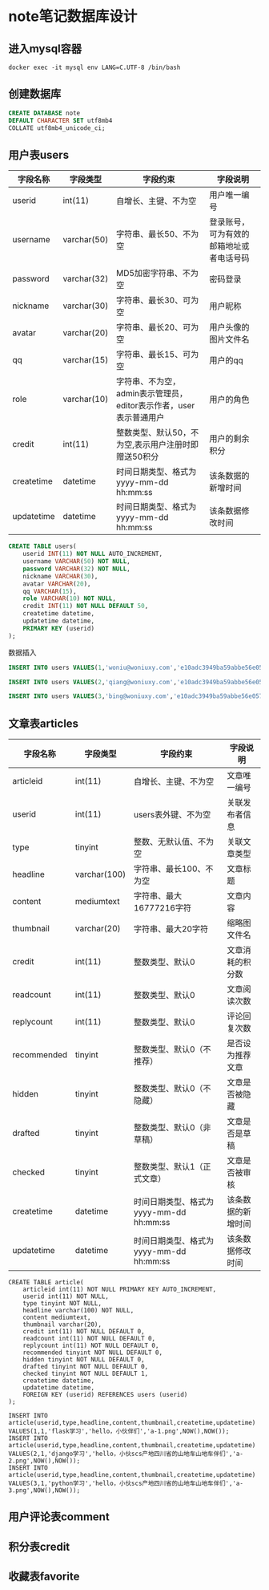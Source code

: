 # note笔记数据库设计

## 进入mysql容器

```shell
docker exec -it mysql env LANG=C.UTF-8 /bin/bash
```

## 创建数据库

```sql
CREATE DATABASE note
DEFAULT CHARACTER SET utf8mb4
COLLATE utf8mb4_unicode_ci;
```

## 用户表users

| 字段名称   | 字段类型    | 字段约束                                                     | 字段说明                                 |
| ---------- | ----------- | ------------------------------------------------------------ | ---------------------------------------- |
| userid     | int(11)     | 自增长、主键、不为空                                         | 用户唯一编号                             |
| username   | varchar(50) | 字符串、最长50、不为空                                       | 登录账号，可为有效的邮箱地址或者电话号码 |
| password   | varchar(32) | MD5加密字符串、不为空                                        | 密码登录                                 |
| nickname   | varchar(30) | 字符串、最长30、可为空                                       | 用户昵称                                 |
| avatar     | varchar(20) | 字符串、最长20、可为空                                       | 用户头像的图片文件名                     |
| qq         | varchar(15) | 字符串、最长15、可为空                                       | 用户的qq                                 |
| role       | varchar(10) | 字符串、不为空，admin表示管理员，editor表示作者，user表示普通用户 | 用户的角色                               |
| credit     | int(11)     | 整数类型、默认50，不为空,表示用户注册时即赠送50积分          | 用户的剩余积分                           |
| createtime | datetime    | 时间日期类型、格式为yyyy-mm-dd hh:mm:ss                      | 该条数据的新增时间                       |
| updatetime | datetime    | 时间日期类型、格式为yyyy-mm-dd hh:mm:ss                      | 该条数据修改时间                         |

```sql
CREATE TABLE users(
    userid INT(11) NOT NULL AUTO_INCREMENT,
    username VARCHAR(50) NOT NULL,
    password VARCHAR(32) NOT NULL,
    nickname VARCHAR(30),
    avatar VARCHAR(20),
    qq VARCHAR(15),
    role VARCHAR(10) NOT NULL,
    credit INT(11) NOT NULL DEFAULT 50,
    createtime datetime,
    updatetime datetime,
    PRIMARY KEY (userid)
);
```

数据插入

```sql
INSERT INTO users VALUES(1,'woniu@woniuxy.com','e10adc3949ba59abbe56e057f20f883e','蜗牛','1.png','12345678','admin',0,'2022-06-28 15:08:54','2022-06-28 18:01:54');

INSERT INTO users VALUES(2,'qiang@woniuxy.com','e10adc3949ba59abbe56e057f20f883e','强哥','2.png','33445566','editor',50,'2022-06-28 15:08:54',NOW());

INSERT INTO users VALUES(3,'bing@woniuxy.com','e10adc3949ba59abbe56e057f20f883e','大兵','3.png','55667788','user',100,NOW(),NOW());
```

## 文章表articles

| 字段名称    | 字段类型     | 字段约束                                | 字段说明           |
| ----------- | ------------ | --------------------------------------- | ------------------ |
| articleid   | int(11)      | 自增长、主键、不为空                    | 文章唯一编号       |
| userid      | int(11)      | users表外键、不为空                     | 关联发布者信息     |
| type        | tinyint      | 整数、无默认值、不为空                  | 关联文章类型       |
| headline    | varchar(100) | 字符串、最长100、不为空                 | 文章标题           |
| content     | mediumtext   | 字符串、最大16777216字符                | 文章内容           |
| thumbnail   | varchar(20)  | 字符串、最大20字符                      | 缩略图文件名       |
| credit      | int(11)      | 整数类型、默认0                         | 文章消耗的积分数   |
| readcount   | int(11)      | 整数类型、默认0                         | 文章阅读次数       |
| replycount  | int(11)      | 整数类型、默认0                         | 评论回复次数       |
| recommended | tinyint      | 整数类型、默认0（不推荐）               | 是否设为推荐文章   |
| hidden      | tinyint      | 整数类型、默认0（不隐藏）               | 文章是否被隐藏     |
| drafted     | tinyint      | 整数类型、默认0（非草稿）               | 文章是否是草稿     |
| checked     | tinyint      | 整数类型、默认1（正式文章）             | 文章是否被审核     |
| createtime  | datetime     | 时间日期类型、格式为yyyy-mm-dd hh:mm:ss | 该条数据的新增时间 |
| updatetime  | datetime     | 时间日期类型、格式为yyyy-mm-dd hh:mm:ss | 该条数据修改时间   |

```mysql
CREATE TABLE article(
    articleid int(11) NOT NULL PRIMARY KEY AUTO_INCREMENT,
    userid int(11) NOT NULL,
    type tinyint NOT NULL,
    headline varchar(100) NOT NULL,
    content mediumtext,
    thumbnail varchar(20),
    credit int(11) NOT NULL DEFAULT 0,
    readcount int(11) NOT NULL DEFAULT 0,
    replycount int(11) NOT NULL DEFAULT 0,
    recommended tinyint NOT NULL DEFAULT 0,
    hidden tinyint NOT NULL DEFAULT 0,
    drafted tinyint NOT NULL DEFAULT 0,
    checked tinyint NOT NULL DEFAULT 1,
    createtime datetime,
    updatetime datetime,
    FOREIGN KEY (userid) REFERENCES users (userid)
);
```

```mysql
INSERT INTO article(userid,type,headline,content,thumbnail,createtime,updatetime) VALUES(1,1,'flask学习','hello，小伙伴们','a-1.png',NOW(),NOW());
INSERT INTO article(userid,type,headline,content,thumbnail,createtime,updatetime) VALUES(2,1,'django学习','hello，小伙scs产地四川省的山地车山地车伴们','a-2.png',NOW(),NOW());
INSERT INTO article(userid,type,headline,content,thumbnail,createtime,updatetime) VALUES(3,1,'python学习','hello，小伙scs产地四川省的山地车山地车伴们','a-3.png',NOW(),NOW());
```

## 用户评论表comment

## 积分表credit

## 收藏表favorite

